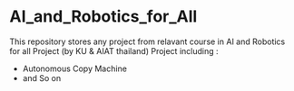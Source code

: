 # AI_and_Robotics_for_All
This repository stores any project from relavant course in AI and Robotics for all Project (by KU & AIAT thailand)
Project including :
- Autonomous Copy Machine
- and So on

